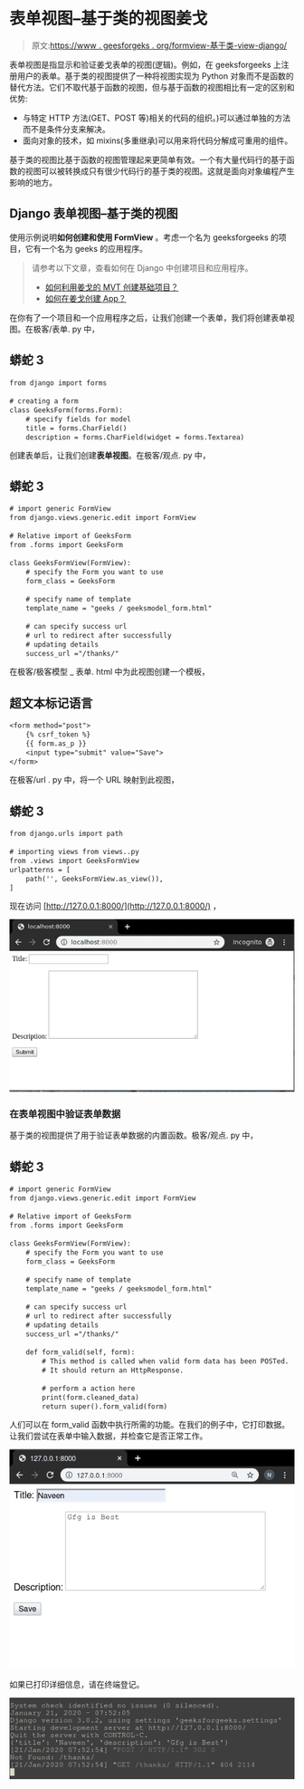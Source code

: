 # 表单视图–基于类的视图姜戈

> 原文:[https://www . geesforgeks . org/formview-基于类-view-django/](https://www.geeksforgeeks.org/formview-class-based-views-django/)

表单视图是指显示和验证姜戈表单的视图(逻辑)。例如，在 geeksforgeeks 上注册用户的表单。基于类的视图提供了一种将视图实现为 Python 对象而不是函数的替代方法。它们不取代基于函数的视图，但与基于函数的视图相比有一定的区别和优势:

*   与特定 HTTP 方法(GET、POST 等)相关的代码的组织。)可以通过单独的方法而不是条件分支来解决。
*   面向对象的技术，如 mixins(多重继承)可以用来将代码分解成可重用的组件。

基于类的视图比基于函数的视图管理起来更简单有效。一个有大量代码行的基于函数的视图可以被转换成只有很少代码行的基于类的视图。这就是面向对象编程产生影响的地方。

## Django 表单视图–基于类的视图

使用示例说明**如何创建和使用 FormView** 。考虑一个名为 geeksforgeeks 的项目，它有一个名为 geeks 的应用程序。

> 请参考以下文章，查看如何在 Django 中创建项目和应用程序。
> 
> *   [如何利用姜戈的 MVT 创建基础项目？](https://www.geeksforgeeks.org/how-to-create-a-basic-project-using-mvt-in-django/)
> *   [如何在姜戈创建 App？](https://www.geeksforgeeks.org/how-to-create-an-app-in-django/)

在你有了一个项目和一个应用程序之后，让我们创建一个表单，我们将创建表单视图。在极客/表单. py 中，

## 蟒蛇 3

```
from django import forms

# creating a form
class GeeksForm(forms.Form):
    # specify fields for model
    title = forms.CharField()
    description = forms.CharField(widget = forms.Textarea)
```

创建表单后，让我们创建**表单视图**。在极客/观点. py 中，

## 蟒蛇 3

```
# import generic FormView
from django.views.generic.edit import FormView

# Relative import of GeeksForm
from .forms import GeeksForm

class GeeksFormView(FormView):
    # specify the Form you want to use
    form_class = GeeksForm

    # specify name of template
    template_name = "geeks / geeksmodel_form.html"

    # can specify success url
    # url to redirect after successfully
    # updating details
    success_url ="/thanks/"
```

在极客/极客模型 _ 表单. html 中为此视图创建一个模板，

## 超文本标记语言

```
<form method="post">
    {% csrf_token %}
    {{ form.as_p }}
    <input type="submit" value="Save">
</form>
```

在极客/url . py 中，将一个 URL 映射到此视图，

## 蟒蛇 3

```
from django.urls import path

# importing views from views..py
from .views import GeeksFormView
urlpatterns = [
    path('', GeeksFormView.as_view()),
]
```

现在访问 [http://127.0.0.1:8000/](http://127.0.0.1:8000/) ，

![django-create-view-function-based](img/da7612e489a68b51934f47d1bf53490d.png)

### 在表单视图中验证表单数据

基于类的视图提供了用于验证表单数据的内置函数。极客/观点. py 中，

## 蟒蛇 3

```
# import generic FormView
from django.views.generic.edit import FormView

# Relative import of GeeksForm
from .forms import GeeksForm

class GeeksFormView(FormView):
    # specify the Form you want to use
    form_class = GeeksForm

    # specify name of template
    template_name = "geeks / geeksmodel_form.html"

    # can specify success url
    # url to redirect after successfully
    # updating details
    success_url ="/thanks/"

    def form_valid(self, form):
        # This method is called when valid form data has been POSTed.
        # It should return an HttpResponse.

        # perform a action here
        print(form.cleaned_data)
        return super().form_valid(form)
```

人们可以在 form_valid 函数中执行所需的功能。在我们的例子中，它打印数据。让我们尝试在表单中输入数据，并检查它是否正常工作。

![django-formview-class-based-view](img/246c7f0405e0c563ec7af95b1f970bff.png)

如果已打印详细信息，请在终端登记。

![django-formview-terminal](img/c133e6dd23928629195ed1c987b44a51.png)